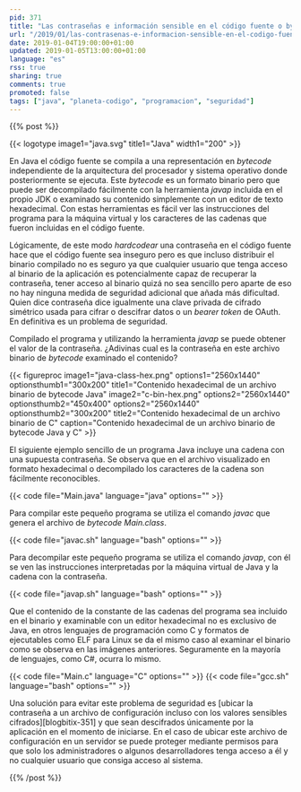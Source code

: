 ```yaml
---
pid: 371
title: "Las contraseñas e información sensible en el código fuente o bytecode de Java no son seguras"
url: "/2019/01/las-contrasenas-e-informacion-sensible-en-el-codigo-fuente-o-bytecode-de-java-no-son-seguras/"
date: 2019-01-04T19:00:00+01:00
updated: 2019-01-05T13:00:00+01:00
language: "es"
rss: true
sharing: true
comments: true
promoted: false
tags: ["java", "planeta-codigo", "programacion", "seguridad"]
---
```


{{% post %}}

{{< logotype image1="java.svg" title1="Java" width1="200" >}}

En Java el código fuente se compila a una representación en _bytecode_ independiente de la arquitectura del procesador y sistema operativo donde posteriormente se ejecuta. Este _bytecode_ es un formato binario pero que puede ser decompilado fácilmente con la herramienta _javap_ incluida en el propio JDK o examinado su contenido simplemente con un editor de texto hexadecimal. Con estas herramientas es fácil ver las instrucciones del programa para la máquina virtual y los caracteres de las cadenas que fueron incluidas en el código fuente.

Lógicamente, de este modo _hardcodear_ una contraseña en el código fuente hace que el código fuente sea inseguro pero es que incluso distribuir el binario compilado no es seguro ya que cualquier usuario que tenga acceso al binario de la aplicación es potencialmente capaz de recuperar la contraseña, tener acceso al binario quizá no sea sencillo pero aparte de eso no hay ninguna medida de seguridad adicional que añada más dificultad. Quien dice contraseña dice igualmente una clave privada de cifrado simétrico usada para cifrar o descifrar datos o un _bearer token_ de OAuth. En definitiva es un problema de seguridad.

Compilado el programa y utilizando la herramienta _javap_ se puede obtener el valor de la contraseña. ¿Adivinas cual es la contraseña en este archivo binario de _bytecode_ examinado el contenido?

{{< figureproc
    image1="java-class-hex.png" options1="2560x1440" optionsthumb1="300x200" title1="Contenido hexadecimal de un archivo binario de bytecode Java"
    image2="c-bin-hex.png" options2="2560x1440" optionsthumb2="450x400" options2="2560x1440" optionsthumb2="300x200" title2="Contenido hexadecimal de un archivo binario de C"
    caption="Contenido hexadecimal de un archivo binario de bytecode Java y C" >}}

El siguiente ejemplo sencillo de un programa Java incluye una cadena con una supuesta contraseña. Se observa que en el archivo visualizado en formato hexadecimal o decompilado los caracteres de la cadena son fácilmente reconocibles.

{{< code file="Main.java" language="java" options="" >}}

Para compilar este pequeño programa se utiliza el comando _javac_ que genera el archivo de _bytecode_ _Main.class_.

{{< code file="javac.sh" language="bash" options="" >}}

Para decompilar este pequeño programa se utiliza el comando _javap_, con él se ven las instrucciones interpretadas por la máquina virtual de Java y la cadena con la contraseña.

{{< code file="javap.sh" language="bash" options="" >}}

Que el contenido de la constante de las cadenas del programa sea incluido en el binario y examinable con un editor hexadecimal no es exclusivo de Java, en otros lenguajes de programación como C y formatos de ejecutables como ELF para Linux se da el mismo caso al examinar el binario como se observa en las imágenes anteriores. Seguramente en la mayoría de lenguajes, como C#, ocurra lo mismo.

{{< code file="Main.c" language="C" options="" >}}
{{< code file="gcc.sh" language="bash" options="" >}}

Una solución para evitar este problema de seguridad es [ubicar la contraseña a un archivo de configuración incluso con los valores sensibles cifrados][blogbitix-351] y que sean descifrados únicamente por la aplicación en el momento de iniciarse. En el caso de ubicar este archivo de configuración en un servidor se puede proteger mediante permisos para que solo los administradores o algunos desarrolladores tenga acceso a él y no cualquier usuario que consiga acceso al sistema.

{{% /post %}}
